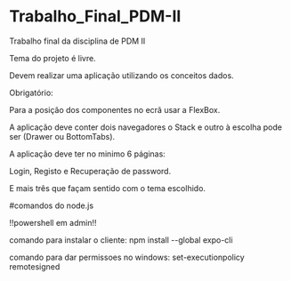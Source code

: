 # Trabalho_Final_PDM-II

Trabalho final da disciplina de PDM II

Tema do projeto é livre.

Devem realizar uma aplicação utilizando os conceitos dados.

Obrigatório:

Para a posição dos componentes no ecrã usar a FlexBox.

A aplicação deve conter dois navegadores o Stack e outro à escolha pode ser (Drawer ou BottomTabs).

A aplicação deve ter no minimo 6 páginas:

Login, Registo e Recuperação de password.

E mais três que façam sentido com o tema escolhido.

#comandos do node.js

!!powershell em admin!!

comando para instalar o cliente: npm install --global expo-cli

comando para dar permissoes no windows: set-executionpolicy remotesigned
